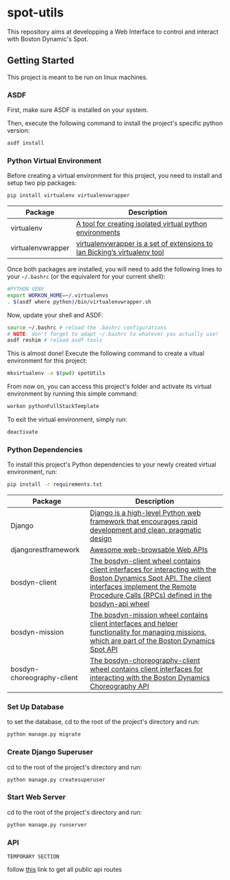 # spot-utils

This repository aims at developping a Web Interface to control and interact with Boston Dynamic's Spot.

## Getting Started

This project is meant to be run on linux machines.

### ASDF

First, make sure ASDF is installed on your system.

Then, execute the following command to install the project's specific python version:

```bash
asdf install
```

### Python Virtual Environment

Before creating a virtual environment for this project, you need to install and setup two pip packages:

```bash
pip install virtualenv virtualenvwrapper
```

|   Package             |   Description     |
|   ---                 |   ---             |
|   virtualenv          |   [A tool for creating isolated virtual python environments](https://pypi.org/project/virtualenv/)    |
|   virtualenvwrapper   |   [virtualenvwrapper is a set of extensions to Ian Bicking’s virtualenv tool](https://pypi.org/project/virtualenvwrapper/)    |

Once both packages are installed, you will need to add the following lines to your ```~/.bashrc``` (or the equivalent for your current shell):

```bash
#PYTHON VENV
export WORKON_HOME=~/.virtualenvs
. $(asdf where python)/bin/virtualenvwrapper.sh
```

Now, update your shell and ASDF:

```bash
source ~/.bashrc # reload the .bashrc configurations
# NOTE: don't forget to adapt ~/.bashrc to whatever you actually use!
asdf reshim # reload asdf tools
```

This is almost done! Execute the following command to create a vitual environment for this project:

```bash
mkvirtualenv -a $(pwd) spotUtils
```

From now on, you can access this project's folder and activate its virtual environment by running this simple command:

```bash
workon pythonFullStackTemplate
```

To exit the virtual environment, simply run: 
```bash
deactivate
```

### Python Dependencies

To install this project's Python dependencies to your newly created virtual environment, run:

```bash
pip install -r requirements.txt
```

|   Package             |   Description     |
|   ---                 |   ---             |
|   Django              |   [Django is a high-level Python web framework that encourages rapid development and clean, pragmatic design](https://pypi.org/project/Django/)    |
|   djangorestframework |   [Awesome web-browsable Web APIs](https://pypi.org/project/djangorestframework/)    |
|   bosdyn-client       |   [The bosdyn-client wheel contains client interfaces for interacting with the Boston Dynamics Spot API. The client interfaces implement the Remote Procedure Calls (RPCs) defined in the bosdyn-api wheel](https://pypi.org/project/bosdyn-client/)    |
|   bosdyn-mission      |   [The bosdyn-mission wheel contains client interfaces and helper functionality for managing missions, which are part of the Boston Dynamics Spot API](https://pypi.org/project/bosdyn-mission/)    |
|   bosdyn-choreography-client  |   [The bosdyn-choreography-client wheel contains client interfaces for interacting with the Boston Dynamics Choreography API](https://pypi.org/project/bosdyn-choreography-client/)    |





### Set Up Database

to set the database, cd to the root of the project's directory and run:

```bash
python manage.py migrate
```

### Create Django Superuser

cd to the root of the project's directory and run:
```bash
python manage.py createsuperuser
```

### Start Web Server

cd to the root of the project's directory and run:
```bash
python manage.py runserver
```

### API

```TEMPORARY SECTION```

follow [this](http://127.0.0.1:8000/api/) link to get all public api routes